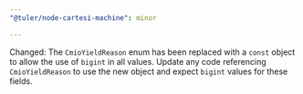 ```yaml
---
"@tuler/node-cartesi-machine": minor

---
```


Changed: The `CmioYieldReason` enum has been replaced with a `const` object to allow the use of `bigint` in all values. Update any code referencing `CmioYieldReason` to use the new object and expect `bigint` values for these fields. 